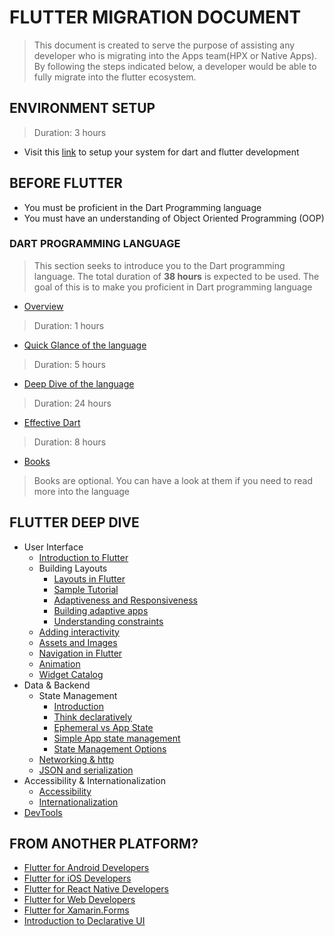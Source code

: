 # FLUTTER MIGRATION DOCUMENT

> This document is created to serve the purpose of assisting any developer who is migrating into the Apps team(HPX or Native Apps). By following the steps indicated below, a developer would be able to fully migrate into the flutter ecosystem.

## ENVIRONMENT SETUP

> Duration: 3 hours

- Visit this [link](https://docs.flutter.dev/get-started/install) to setup your system for dart and flutter development

## BEFORE FLUTTER

- You must be proficient in the Dart Programming language
- You must have an understanding of Object Oriented Programming (OOP)

### DART PROGRAMMING LANGUAGE

> This section seeks to introduce you to the Dart programming language. The total duration of **38 hours** is expected to be used. The goal of this is to make you proficient in Dart programming language

- [Overview](https://dart.dev/overview)

> Duration: 1 hours

- [Quick Glance of the language](https://dart.dev/samples)

> Duration: 5 hours

- [Deep Dive of the language](https://dart.dev/guides/language/language-tour)

> Duration: 24 hours

- [Effective Dart](https://dart.dev/guides/language/effective-dart)

> Duration: 8 hours

- [Books](https://dart.dev/resources/books)

> Books are optional. You can have a look at them if you need to read more into the language

## FLUTTER DEEP DIVE

- User Interface
  - [Introduction to Flutter](https://docs.flutter.dev/development/ui/widgets-intro)
  - Building Layouts
    - [Layouts in Flutter](https://docs.flutter.dev/development/ui/layout)
    - [Sample Tutorial](https://docs.flutter.dev/development/ui/layout/tutorial)
    - [Adaptiveness and Responsiveness](https://docs.flutter.dev/development/ui/layout/adaptive-responsive)
    - [Building adaptive apps](https://docs.flutter.dev/development/ui/layout/building-adaptive-apps)
    - [Understanding constraints](https://docs.flutter.dev/development/ui/layout/constraints)
  - [Adding interactivity](https://docs.flutter.dev/development/ui/interactive)
  - [Assets and Images](https://docs.flutter.dev/development/ui/assets-and-images)
  - [Navigation in Flutter](https://docs.flutter.dev/development/ui/navigation)
  - [Animation](https://docs.flutter.dev/development/ui/animations)
  - [Widget Catalog](https://docs.flutter.dev/development/ui/widgets)
- Data & Backend
  - State Management
    - [Introduction](https://docs.flutter.dev/development/data-and-backend/state-mgmt/intro)
    - [Think declaratively](https://docs.flutter.dev/development/data-and-backend/state-mgmt/declarative)
    - [Ephemeral vs App State](https://docs.flutter.dev/development/data-and-backend/state-mgmt/ephemeral-vs-app)
    - [Simple App state management](https://docs.flutter.dev/development/data-and-backend/state-mgmt/simple)
    - [State Management Options](https://docs.flutter.dev/development/data-and-backend/state-mgmt/options)
  - [Networking & http](https://docs.flutter.dev/development/data-and-backend/networking)
  - [JSON and serialization](https://docs.flutter.dev/development/data-and-backend/json)
- Accessibility & Internationalization
  - [Accessibility](https://docs.flutter.dev/development/accessibility-and-localization/accessibility)
  - [Internationalization](https://docs.flutter.dev/development/accessibility-and-localization/internationalization)
- [DevTools](https://docs.flutter.dev/development/tools/devtools/overview)

## FROM ANOTHER PLATFORM?

- [Flutter for Android Developers](https://docs.flutter.dev/get-started/flutter-for/android-devs)
- [Flutter for iOS Developers](https://docs.flutter.dev/get-started/flutter-for/ios-devs)
- [Flutter for React Native Developers](https://docs.flutter.dev/get-started/flutter-for/react-native-devs)
- [Flutter for Web Developers](https://docs.flutter.dev/get-started/flutter-for/web-devs)
- [Flutter for Xamarin.Forms](https://docs.flutter.dev/get-started/flutter-for/xamarin-forms-devs)
- [Introduction to Declarative UI](https://docs.flutter.dev/get-started/flutter-for/declarative)

